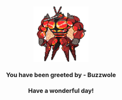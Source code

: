 <p align="center">
    <img src="https://raw.githubusercontent.com/PokeAPI/sprites/master/sprites/pokemon/794.png" width="150" height="150">
</p>
<h3 align="center">You have been greeted by - <b>Buzzwole</b></h3>
<h3 align="center">Have a wonderful day!</h3>

